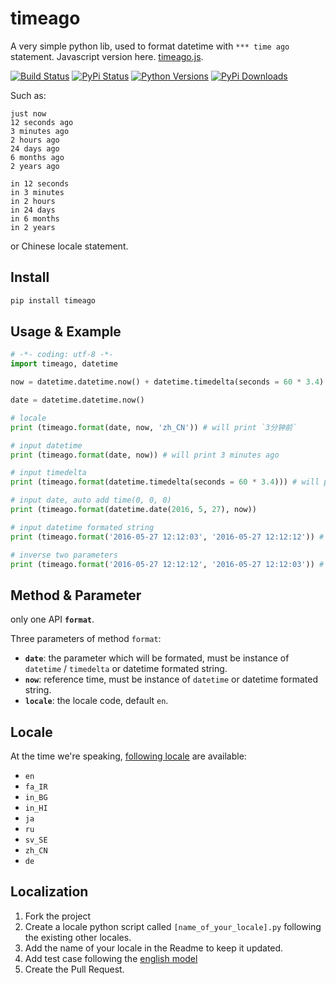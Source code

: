 # timeago

A very simple python lib, used to format datetime with `*** time ago` statement. Javascript version here. [timeago.js](https://github.com/hustcc/timeago.js).

[![Build Status](https://travis-ci.org/hustcc/timeago.svg?branch=master)](https://travis-ci.org/hustcc/timeago) [![PyPi Status](https://img.shields.io/pypi/v/timeago.svg)](https://pypi.python.org/pypi/timeago) [![Python Versions](https://img.shields.io/pypi/pyversions/timeago.svg)](https://pypi.python.org/pypi/timeago) [![PyPi Downloads](https://img.shields.io/pypi/dm/timeago.svg)](https://pypi.python.org/pypi/timeago)

Such as: 

```
just now
12 seconds ago
3 minutes ago
2 hours ago
24 days ago
6 months ago
2 years ago

in 12 seconds
in 3 minutes
in 2 hours
in 24 days
in 6 months
in 2 years
```

or Chinese locale statement.

## Install

```sh
pip install timeago
```


## Usage & Example

```py
# -*- coding: utf-8 -*-
import timeago, datetime

now = datetime.datetime.now() + datetime.timedelta(seconds = 60 * 3.4)

date = datetime.datetime.now()

# locale
print (timeago.format(date, now, 'zh_CN')) # will print `3分钟前`

# input datetime
print (timeago.format(date, now)) # will print 3 minutes ago

# input timedelta
print (timeago.format(datetime.timedelta(seconds = 60 * 3.4))) # will print 3 minutes ago

# input date, auto add time(0, 0, 0)
print (timeago.format(datetime.date(2016, 5, 27), now))

# input datetime formated string
print (timeago.format('2016-05-27 12:12:03', '2016-05-27 12:12:12')) # will print just now

# inverse two parameters
print (timeago.format('2016-05-27 12:12:12', '2016-05-27 12:12:03')) # will print a while

```


## Method & Parameter

only one API **`format`**.

Three parameters of method `format`:

 - **`date`**: the parameter which will be formated, must be instance of `datetime` / `timedelta` or datetime formated string.
 - **`now`**: reference time, must be instance of `datetime` or datetime formated string.
 - **`locale`**: the locale code, default `en`. 


## Locale

At the time we're speaking, [following locale](src/timeago/locales) are available:
 - `en`
 - `fa_IR`
 - `in_BG`
 - `in_HI`
 - `ja`
 - `ru`
 - `sv_SE`
 - `zh_CN`
 - `de`


## Localization

1. Fork the project
2. Create a locale python script called `[name_of_your_locale].py` following the existing other locales.
3. Add the name of your locale in the Readme to keep it updated.
4. Add test case following the [english model](/test/testcase.py#L44)
5. Create the Pull Request.
